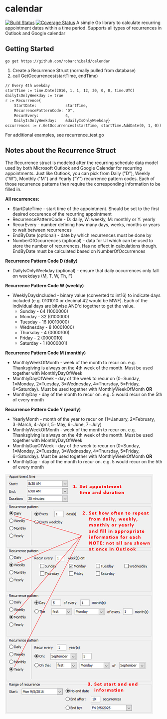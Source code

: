 # calendar
[![Build Status](https://travis-ci.org/EndFirstCorp/calendar.svg?branch=master)](https://travis-ci.org/EndFirstCorp/calendar) [![Coverage Status](https://coveralls.io/repos/github/EndFirstCorp/calendar/badge.svg?branch=master)](https://coveralls.io/github/EndFirstCorp/calendar?branch=master)
A simple Go library to calculate recurring appointment dates within a time period. Supports all types of recurrences in Outlook and Google calendar

## Getting Started
    go get https://github.com/robarchibald/calendar

 1. Create a Recurrence Struct (normally pulled from database)
 2. call GetOccurrences(startTime, endTime)


```
// Every 4th weekday
startTime := time.Date(2016, 1, 1, 12, 30, 0, 0, time.UTC)
dailyIsOnlyWeekday := true
r := Recurrence{
	StartDate: 	           startTime,
	RecurrencePatternCode: "D",
	RecurEvery:            4,
	DailyIsOnlyWeekday:    &dailyIsOnlyWeekday}
occurrences := r.GetOccurrences(startTime, startTime.AddDate(0, 1, 0))
```
For additional examples, see recurrence_test.go

## Notes about the Recurrence Struct
The Recurrence struct is modeled after the recurring schedule data model used by both Microsoft Outlook and Google Calendar for recurring appointments. Just like Outlook, you can pick from Daily ("D"), Weekly ("W"), Monthly ("M") and Yearly ("Y") recurrence pattern codes. Each of those recurrence patterns then require the corresponding information to be filled in.

**All recurrences:**

 - StartDateTime - start time of the appointment. Should be set to the first desired occurence of the recurring appointment
 - RecurrencePatternCode - D: daily, W: weekly, M: monthly or Y: yearly
 - RecurEvery - number defining how many days, weeks, months or years to wait between recurrences
 - EndByDate (optional) - date by which recurrences must be done by
 - NumberOfOccurrences (optional) - data for UI which can be used to store the number of recurrences. Has no effect in calculations though. EndByDate must be calculated based on NumberOfOccurrences

**Recurrence Pattern Code D (daily)**

 - DailyIsOnlyWeekday (optional) - ensure that daily occurrences only fall on weekdays (M, T, W, Th, F)

**Recurrence Pattern Code W (weekly)**

 - WeeklyDaysIncluded - binary value (converted to int16) to indicate days included (e.g. 0101010 or decimal 42 would be MWF). Each of the individual days are bitwise AND'd together to get the value.
	 - Sunday - 64 (1000000)
	 - Monday - 32 (0100000)
	 - Tuesday - 16 (0010000)
	 - Wednesday - 8 (0001000)
	 - Thursday - 4 (0000100)
	 - Friday - 2 (0000010)
	 - Saturday - 1 (0000001)

**Recurrence Pattern Code M (monthly)**

 - MonthlyWeekOfMonth - week of the month to recur on. e.g. Thanksgiving is always on the 4th week of the month. Must be used together with MonthlyDayOfWeek
 - MonthlyDayOfWeek - day of the week to recur on (0=Sunday, 1=Monday, 2=Tuesday, 3=Wednesday, 4=Thursday, 5=Friday, 6=Saturday). Must be used together with MonthlyWeekOfMonth
 **OR**
 - MonthlyDay - day of the month to recur on. e.g. 5 would recur on the 5th of every month

**Recurrence Pattern Code Y (yearly)**

 - YearlyMonth - month of the year to recur on (1=January, 2=February, 3=March, 4=April, 5=May, 6=June, 7=July)
 - MonthlyWeekOfMonth - week of the month to recur on. e.g. Thanksgiving is always on the 4th week of the month. Must be used together with MonthlyDayOfWeek
 - MonthlyDayOfWeek - day of the week to recur on (0=Sunday, 1=Monday, 2=Tuesday, 3=Wednesday, 4=Thursday, 5=Friday, 6=Saturday). Must be used together with MonthlyWeekOfMonth
 **OR**
 - MonthlyDay - day of the month to recur on. e.g. 5 would recur on the 5th of every month


![Outlook Recurrence Setup](https://raw.githubusercontent.com/EndFirstCorp/calendar/master/outlookrecurrence.jpg)
